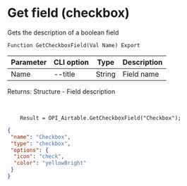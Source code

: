 ﻿---
sidebar_position: 6
---

# Get field (checkbox)
 Gets the description of a boolean field



`Function GetCheckboxField(Val Name) Export`

  | Parameter | CLI option | Type | Description |
  |-|-|-|-|
  | Name | --title | String | Field name |

  
  Returns:  Structure - Field description

<br/>




```bsl title="Code example"
    Result = OPI_Airtable.GetCheckboxField("Checkbox");
```
 



```json title="Result"
{
 "name": "Checkbox",
 "type": "checkbox",
 "options": {
  "icon": "check",
  "color": "yellowBright"
 }
}
```
